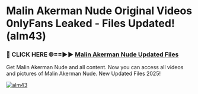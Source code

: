 # Malin Akerman Nude Original Videos 0nlyFans Leaked - Files Updated! (alm43)

<h3>🔴 CLICK HERE 🌐==►► <a href="https://tinyurl.com/52m3yx9h" rel="nofollow">Malin Akerman Nude Updated Files</a></h3>

Get Malin Akerman Nude and all content. Now you can access all videos and pictures of Malin Akerman Nude. New Updated Files 2025!

[![alm43](https://i.imgur.com/TnHtlc8.gif)](https://tinyurl.com/52m3yx9h)
